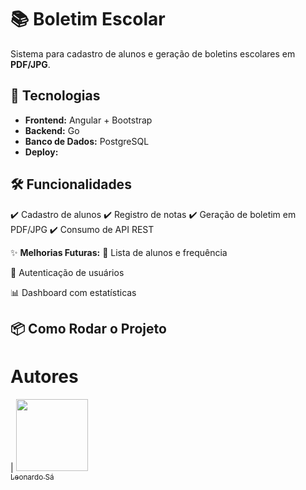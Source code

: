 # 📚 Boletim Escolar

Sistema para cadastro de alunos e geração de boletins escolares em **PDF/JPG**.

## 🚀 **Tecnologias**
- **Frontend:** Angular + Bootstrap
- **Backend:** Go
- **Banco de Dados:** PostgreSQL
- **Deploy:** 

## 🛠️ **Funcionalidades**
✔️ Cadastro de alunos
✔️ Registro de notas
✔️ Geração de boletim em PDF/JPG
✔️ Consumo de API REST

✨ **Melhorias Futuras:**
📌 Lista de alunos e frequência

🔐 Autenticação de usuários

📊 Dashboard com estatísticas

## 📦 **Como Rodar o Projeto**

# Autores
| [<img src="https://avatars.githubusercontent.com/u/126476809?v=4" width=115><br><sub>Leonardo Sá</sub>](https://github.com/Sa-Leonardo)
